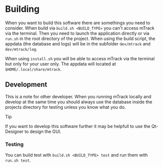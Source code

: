 # Building

When you want to build this software there are somethings you need to consider.
When build via `build.sh <BUILD_TYPE>` you can't access mTrack via the terminal. Then you need
to launch the application directly or via `run.sh` in the root directory of the
project.
When using the build script, the appdata (the database and logs) will be in the
subfolder `dev/mtrack` and `dev/mtrack/log`.

When using `install.sh` you will be able to access mTrack via the terminal but
only for your user only. The appdata will located at `$HOME/.local/share/mtrack`.

## Development

This is a note for other developer. When you running mTrack locally and develop
at the same time you should always use the database inside the projects directory
for testing unless you know what you do.

> [!TIP]
> If you want to develop this software further it may be helpfull to use the
> Qt-Designer to design the GUI.

### Testing

You can build test with `build.sh <BUILD_TYPE> test` and run them with
`run.sh test`.
